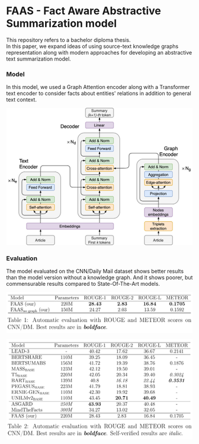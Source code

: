 # FAAS - Fact Aware Abstractive Summarization model

This repository refers to a bachelor diploma thesis.  
In this paper, we expand ideas of using source-text knowledge graphs representation along with modern approaches for developing an abstractive text summarization model.

 
### Model
In this model, we used a Graph Attention encoder along with a Transformer text encoder to consider facts about entities' relations in addition to general text context.   
 
![./model.png](./model.png)


### Evaluation
The model evaluated on the CNN/Daily Mail dataset shows better results than the model version without a knowledge graph. And it shows poorer, but commensurable results compared to State-Of-The-Art models.

![./compare-inner.png](./compare-inner.png)

![./compare-sota.png](./compare-sota.png)
